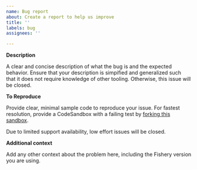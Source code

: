 ```yaml
---
name: Bug report
about: Create a report to help us improve
title: ''
labels: bug
assignees: ''

---
```


**Description**

A clear and concise description of what the bug is and the expected behavior. Ensure that your description is simpified and generalized such that it does not require knowledge of other tooling. Otherwise, this issue will be closed.

**To Reproduce**

Provide clear, minimal sample code to reproduce your issue. For fastest resolution, provide a CodeSandbox with a failing test by [forking this sandbox](https://codesandbox.io/p/devbox/nifty-ride-wd62ds?file=%2Findex.test.ts%3A18%2C34).

Due to limited support availability, low effort issues will be closed.

**Additional context**

Add any other context about the problem here, including the Fishery version you are using.
